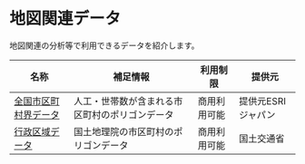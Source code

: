 
# 地図関連データ

地図関連の分析等で利用できるデータを紹介します。

|名称|補足情報|利用制限|提供元|
|-|-|-|-|
|[全国市区町村界データ](https://www.esrij.com/products/japan-shp/)|人工・世帯数が含まれる市区町村のポリゴンデータ|商用利用可能|提供元ESRIジャパン|
|[行政区域データ](https://nlftp.mlit.go.jp/ksj/gml/datalist/KsjTmplt-N03-v2_2.html)|国土地理院の市区町村のポリゴンデータ|商用利用可能|国土交通省|
